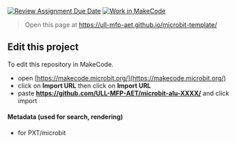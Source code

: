 [![Review Assignment Due Date](https://classroom.github.com/assets/deadline-readme-button-24ddc0f5d75046c5622901739e7c5dd533143b0c8e959d652212380cedb1ea36.svg)](https://classroom.github.com/a/Kw9kRXvo)
[![Work in MakeCode](https://classroom.github.com/assets/work-in-make-code-46eb539bcdc54ff4682c9f84a178d570a59fd821693cb33b02a3e5220eed4e48.svg)](https://classroom.github.com/online_ide?assignment_repo_id=12818351&assignment_repo_type=AssignmentRepo)

> Open this page at <https://ull-mfp-aet.github.io/microbit-template/>

## Edit this project

To edit this repository in MakeCode.

* open [https://makecode.microbit.org/](https://makecode.microbit.org/)
* click on **Import URL** then click on **Import URL**
* paste **https://github.com/ULL-MFP-AET/microbit-alu-XXXX/** and click import

#### Metadata (used for search, rendering)

* for PXT/microbit


<script src="https://makecode.com/gh-pages-embed.js">
</script>
<script>makeCodeRender("{{ site.makecode.home_url }}", "{{ site.github.owner_name }}/{{ site.github.repository_name }}");
</script>
